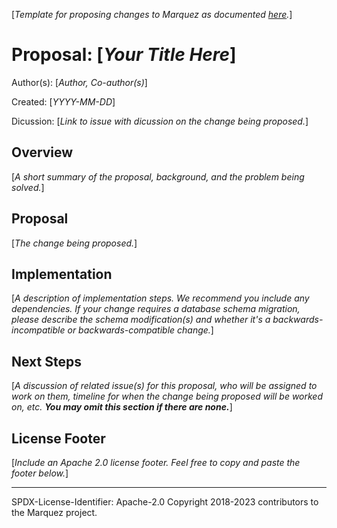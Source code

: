 [_Template for proposing changes to Marquez as documented [here](https://github.com/MarquezProject/marquez/blob/main/proposals/README.md)._]

# Proposal: [_Your Title Here_]

Author(s): [_Author, Co-author(s)_]

Created: [_YYYY-MM-DD_]

Dicussion: [_Link to issue with dicussion on the change being proposed._]

## Overview

[_A short summary of the proposal, background, and the problem being solved._]

## Proposal

[_The change being proposed._]

## Implementation

[_A description of implementation steps. We recommend you include any dependencies. If your change requires a database schema migration, please describe the schema modification(s) and whether it's a backwards-incompatible or backwards-compatible change._]

## Next Steps

[_A discussion of related issue(s) for this proposal, who will be assigned to work on them, timeline for when the change being proposed will be worked on, etc. **You may omit this section if there are none.**_]

## License Footer

[_Include an Apache 2.0 license footer. Feel free to copy and paste the footer below._]

----
SPDX-License-Identifier: Apache-2.0 
Copyright 2018-2023 contributors to the Marquez project.
